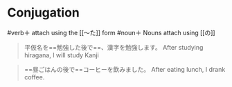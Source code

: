 # Conjugation
#verb＋ attach using the [[〜た]] form
#noun＋ Nouns attach using [[の]] 

>平仮名を==勉強した後で==、漢字を勉強します。
>After studying hiragana, I will study Kanji

>==昼ごはんの後で==コーヒーを飲みました。
>After eating lunch, I drank coffee.